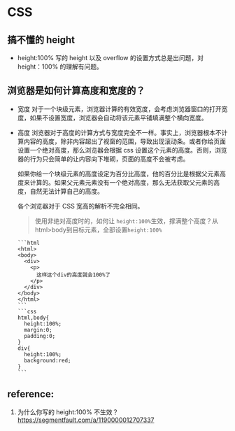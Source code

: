 # CSS

## 搞不懂的 height

- height:100%
  写的 height 以及 overflow 的设置方式总是出问题，对 height：100% 的理解有问题。

## 浏览器是如何计算高度和宽度的？

- 宽度
  对于一个块级元素，浏览器计算的有效宽度，会考虑浏览器窗口的打开宽度，如果不设置宽度，浏览器会自动将该元素平铺填满整个横向宽度。

- 高度
  浏览器对于高度的计算方式与宽度完全不一样。事实上，浏览器根本不计算内容的高度，除非内容超出了视窗的范围，导致出现滚动条。或者你给页面设置一个绝对高度，那么浏览器会根据 css 设置这个元素的高度。否则，浏览器的行为只会简单的让内容向下堆砌，页面的高度不会被考虑。

  如果你给一个块级元素的高度设定为百分比高度，他的百分比是根据父元素高度来计算的。如果父元素元素没有一个绝对高度，那么无法获取父元素的高度，自然无法计算自己的高度。

  各个浏览器对于 CSS 宽高的解析不完全相同。

  > 使用非绝对高度时的，如何让 `height:100%`生效，撑满整个高度？从html>body到目标元素，全部设置`height:100%`

      ```html
      <html>
      <body>
        <div>
          <p>
            这样这个div的高度就会100%了
          </p>
        </div>
      </body>
      </html>
      ```
      ```css
      html,body{
        height:100%;
        margin:0;
        padding:0;
      }
      div{
        height:100%;
        background:red;
      }
      ```

## reference:

1. 为什么你写的 height:100% 不生效？ https://segmentfault.com/a/1190000012707337
